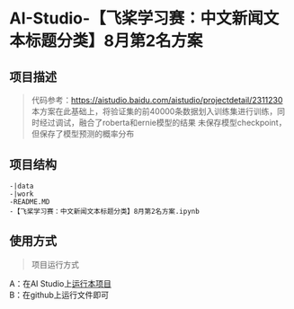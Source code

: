 # AI-Studio-【飞桨学习赛：中文新闻文本标题分类】8月第2名方案

## 项目描述
> 代码参考：https://aistudio.baidu.com/aistudio/projectdetail/2311230
> 本方案在此基础上，将验证集的前40000条数据划入训练集进行训练，同时经过调试，融合了roberta和ernie模型的结果
> 未保存模型checkpoint，但保存了模型预测的概率分布

## 项目结构
```
-|data
-|work
-README.MD
-【飞桨学习赛：中文新闻文本标题分类】8月第2名方案.ipynb
```
## 使用方式
> 项目运行方式 

A：在AI Studio上[运行本项目](https://aistudio.baidu.com/aistudio/projectdetail/4460815)  
B：在github上运行文件即可
